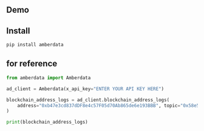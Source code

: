 ## Demo

## Install

```bash
pip install amberdata
```
## for reference

```python
from amberdata import Amberdata

ad_client = Amberdata(x_api_key="ENTER YOUR API KEY HERE")

blockchain_address_logs = ad_client.blockchain_address_logs(
    address="0xb47e3cd837dDF8e4c57F05d70Ab865de6e193BBB", topic="0x58e5d5a525e3b40bc15abaa38b5882678db1ee68befd2f60bafe3a7fd06db9e3"
)

print(blockchain_address_logs)
```
